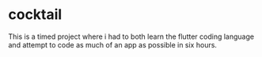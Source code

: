 # cocktail

This is a timed project where i had to both learn the flutter coding language and attempt to code as much of an app as possible in six hours.
